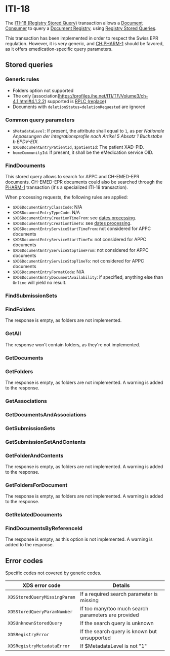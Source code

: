# ITI-18

The [ITI-18 (Registry Stored Query)](https://profiles.ihe.net/ITI/TF/Volume2/ITI-18.html) transaction allows a [Document Consumer](https://profiles.ihe.net/ITI/TF/Volume2/ITI-18.html#3.18.2) to query a [Document Registry](https://profiles.ihe.net/ITI/TF/Volume2/ITI-18.html#3.18.2), using [Registry Stored Queries](https://profiles.ihe.net/ITI/TF/Volume2/ITI-18.html#3.18.4.1).

This transaction has been implemented in order to respect the Swiss EPR regulation. However, it is very generic, and [CH:PHARM-1](chpharm1.md) should be favored, as it offers emedication-specific query parameters.

## Stored queries
### Generic rules
* Folders option not supported
* The only [association]https://profiles.ihe.net/ITI/TF/Volume3/ch-4.1.html#4.1.2.2) supported is [RPLC (replace)](https://profiles.ihe.net/ITI/TF/Volume3/ch-4.2.html#t4.2.2-1)
* Documents with `deletionStatus=deletionRequested` are ignored


### Common query parameters

* `$MetadataLevel`: If present, the attribute shall equal to `1`, as per *Nationale Anpassungen der Integrationsprofile nach Artikel 5 Absatz 1 Buchstabe b EPDV-EDI*.
* `$XDSDocumentEntryPatientId`, `$patientId`: The patient XAD-PID.
* `homeCommunityId`: If present, it shall be the eMedication service OID.

### FindDocuments

This stored query allows to search for APPC and CH-EMED-EPR documents. CH-EMED-EPR documents could also be searched through the [PHARM-1](Transactions/PHARM-1) transaction (it's a specialized ITI-18 transaction).

When processing requests, the following rules are applied:

* `$XDSDocumentEntryClassCode`: N/A
* `$XDSDocumentEntryTypeCode`: N/A
* `$XDSDocumentEntryCreationTimeFrom`: see [dates processing](DatesProcessing).
* `$XDSDocumentEntryCreationTimeTo`: see [dates processing](DatesProcessing).
* `$XDSDocumentEntryServiceStartTimeFrom`: not considered for APPC documents
* `$XDSDocumentEntryServiceStartTimeTo`: not considered for APPC documents
* `$XDSDocumentEntryServiceStopTimeFrom`: not considered for APPC documents
* `$XDSDocumentEntryServiceStopTimeTo`: not considered for APPC documents
* `$XDSDocumentEntryFormatCode`: N/A
* `$XDSDocumentEntryDocumentAvailability`: if specified, anything else than `Online` will yield no result.

### FindSubmissionSets


### FindFolders

The response is empty, as folders are not implemented.

### GetAll

The response won't contain folders, as they're not implemented.

### GetDocuments


### GetFolders

The response is empty, as folders are not implemented. A warning is added to the response.

### GetAssociations


### GetDocumentsAndAssociations


### GetSubmissionSets


### GetSubmissionSetAndContents


### GetFolderAndContents

The response is empty, as folders are not implemented. A warning is added to the response.

### GetFoldersForDocument

The response is empty, as folders are not implemented. A warning is added to the response.

### GetRelatedDocuments


### FindDocumentsByReferenceId

The response is empty, as this option is not implemented. A warning is added to the response.


## Error codes

Specific codes not covered by generic codes.

| XDS error code               | Details                                             |
| ---------------------------- | --------------------------------------------------- |
| `XDSStoredQueryMissingParam` | If a required search parameter is missing           |
| `XDSStoredQueryParamNumber`  | If too many/too much search parameters are provided |
| `XDSUnknownStoredQuery`      | If the search query is unknown                      |
| `XDSRegistryError`           | If the search query is known but unsupported        |
| `XDSRegistryMetadataError`   | If $MetadataLevel is not "1"                        |
